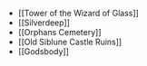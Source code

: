 - [[Tower of the Wizard of Glass]]
- [[Silverdeep]]
- [[Orphans Cemetery]]
- [[Old Siblune Castle Ruins]]
- [[Godsbody]]